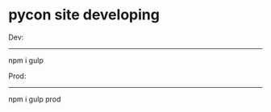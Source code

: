 # pycon site developing

Dev:
______________________
npm i
gulp





Prod:
______________________
npm i
gulp prod

